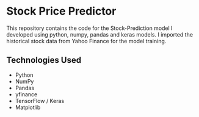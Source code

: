 # Stock Price Predictor
This repository contains the code for the Stock-Prediction model I developed using python, numpy, pandas and keras models. I imported the historical stock data from Yahoo Finance for the model training.

## Technologies Used

- Python
- NumPy
- Pandas
- yfinance
- TensorFlow / Keras
- Matplotlib
